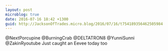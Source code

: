 ```yaml
---
layout: post
microblog: true
date: 2016-07-16 18:42 +1300
guid: http://JacksonOfTrades.micro.blog/2016/07/16/t754189356462505984.html
---
```

@NextPorcupine @BurningCrab @DELTATRON8 @YunniSunni @ZakinRyoutube Just caught an Eevee today too
